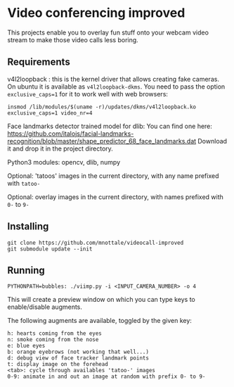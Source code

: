 Video conferencing improved
===========================

This projects enable you to overlay fun stuff onto your webcam video stream to
make those video calls less boring.


Requirements
------------

v4l2loopback : this is the kernel driver that allows creating fake cameras.
On ubuntu it is available as `v4l2loopback-dkms`. You need to pass the option
`exclusive_caps=1` for it to work well with web browsers:

    insmod /lib/modules/$(uname -r)/updates/dkms/v4l2loopback.ko exclusive_caps=1 video_nr=4

Face landmarks detector trained model for dlib: You can find one here: https://github.com/italojs/facial-landmarks-recognition/blob/master/shape_predictor_68_face_landmarks.dat
Download it and drop it in the project directory.

Python3 modules: opencv, dlib, numpy

Optional: 'tatoos' images in the current directory, with any name prefixed with `tatoo-`

Optional: overlay images in the current directory, with names prefixed with `0-` to `9-`

Installing
----------

    git clone https://github.com/mnottale/videocall-improved
    git submodule update --init

Running
-------

    PYTHONPATH=bubbles: ./viimp.py -i <INPUT_CAMERA_NUMBER> -o 4

This will create a preview window on which you can type keys to enable/disable
augments.

The following augments are available, toggled by the given key:

    h: hearts coming from the eyes
    n: smoke coming from the nose
    e: blue eyes
    b: orange eyebrows (not working that well...)
    d: debug view of face tracker landmark points
    t: display image on the forehead
    <tab>: cycle through availables 'tatoo-' images
    0-9: animate in and out an image at random with prefix 0- to 9-
